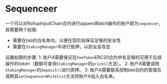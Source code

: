 # Sequenceer

一个可以对RollupInputChain合约进行appendBatch操作的账户即为`sequencer`,其需要两个权限:
- 需要在`DAO`的白名单内，以便在现阶段保证足够的安全性
- 需要在`StakingManager`中进行抵押，以防女巫攻击

设置权限的步骤:
1: 账户A需要保证在`FeeToken`ERC20合约中有足够的可用于后续操作的token（数额可查询`StakingManager`的`price()`方法）。
2: 账户A需要调用`StakingManager`的`deposit()`进行质押。
3: 账户A需要联系控制`DAO`合约的管理员调用其`setSequencerWhitelist`方法将账户A加入白名单。